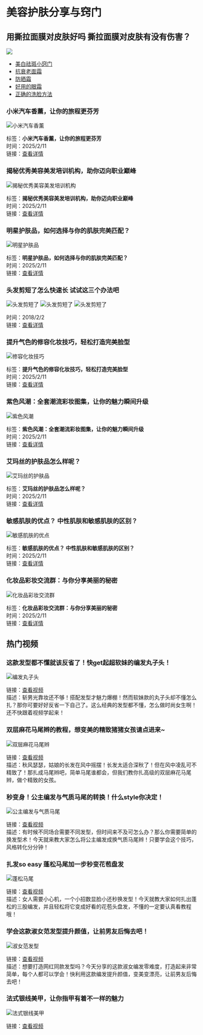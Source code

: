 # 美容护肤分享与窍门

## 用撕拉面膜对皮肤好吗 撕拉面膜对皮肤有没有伤害？

[![](https://imgc.yxlady.com/juhe/uploads/tuijian/tuijianimage/202405061435445696.jpg)](https://beauty.yxlady.com/202405/1567985.shtml "用撕拉面膜对皮肤好吗 撕拉面膜对皮肤有没有伤害？")

- [美白祛斑小窍门](https://beauty.yxlady.com/hf/meibaiqubanxiaoqiaomen.shtml)
- [抗衰老面霜](https://beauty.yxlady.com/hf/kangshuailaomianshuang.shtml)
- [防晒霜](https://beauty.yxlady.com/hf/fangshaishuangtuijian.shtml)
- [好用的眼霜](https://beauty.yxlady.com/hf/haoyongdeyanshuang.shtml)
- [正确的洗脸方法](https://beauty.yxlady.com/hf/zhengquedexilianfangfa.shtml)

### 小米汽车香薰，让你的旅程更芬芳

![小米汽车香薰](https://img3.yxlady.com/mr/UploadFiles_9207/20240605152246_28283.jpeg)

标签：**小米汽车香薰，让你的旅程更芬芳**  
时间：2025/2/11  
链接：[查看详情](https://beauty.yxlady.com/202502/2036605.shtml)

### 揭秘优秀美容美发培训机构，助你迈向职业巅峰

![揭秘优秀美容美发培训机构](https://img3.yxlady.com/mr/UploadFiles_9207/20240605152246_28283.jpeg)

标签：**揭秘优秀美容美发培训机构，助你迈向职业巅峰**  
时间：2025/2/11  
链接：[查看详情](https://beauty.yxlady.com/202502/2036601.shtml)

### 明星护肤品，如何选择与你的肌肤完美匹配？

![明星护肤品](https://img3.yxlady.com/mr/UploadFiles_9207/20240605152246_28283.jpeg)

标签：**明星护肤品，如何选择与你的肌肤完美匹配？**  
时间：2025/2/11  
链接：[查看详情](https://beauty.yxlady.com/202502/2036594.shtml)

### 头发剪短了怎么快速长 试试这三个办法吧

![头发剪短了](https://imgc.yxlady.com/juhe/uploads/tuijian/tuijianimage/201802021430423676.jpg)
![头发剪短了](https://imgc.yxlady.com/juhe/uploads/tuijian/tuijianimage/201802021433028616.jpg)
![头发剪短了](https://imgc.yxlady.com/juhe/uploads/tuijian/tuijianimage/201802021433148629.jpg)

时间：2018/2/2  
链接：[查看详情](https://beauty.yxlady.com/201802/1520046.shtml)

### 提升气色的修容化妆技巧，轻松打造完美脸型

![修容化妆技巧](https://img3.yxlady.com/mr/UploadFiles_9207/20240605152246_28283.jpeg)

标签：**提升气色的修容化妆技巧，轻松打造完美脸型**  
时间：2025/2/11  
链接：[查看详情](https://beauty.yxlady.com/202502/2036590.shtml)

### 紫色风潮：全套潮流彩妆图集，让你的魅力瞬间升级

![紫色风潮](https://img3.yxlady.com/mr/UploadFiles_9207/20240605152246_28283.jpeg)

标签：**紫色风潮：全套潮流彩妆图集，让你的魅力瞬间升级**  
时间：2025/2/11  
链接：[查看详情](https://beauty.yxlady.com/202502/2036583.shtml)

### 艾玛丝的护肤品怎么样呢？

![艾玛丝的护肤品](https://img3.yxlady.com/mr/UploadFiles_9207/20240605152246_28283.jpeg)

标签：**艾玛丝的护肤品怎么样呢？**  
时间：2025/2/11  
链接：[查看详情](https://beauty.yxlady.com/202502/2036580.shtml)

### 敏感肌肤的优点？ 中性肌肤和敏感肌肤的区别？

![敏感肌肤的优点](https://img3.yxlady.com/mr/UploadFiles_9207/20240605152246_28283.jpeg)

标签：**敏感肌肤的优点？ 中性肌肤和敏感肌肤的区别？**  
时间：2025/2/11  
链接：[查看详情](https://beauty.yxlady.com/202502/2036574.shtml)

### 化妆品彩妆交流群：与你分享美丽的秘密

![化妆品彩妆交流群](https://img3.yxlady.com/mr/UploadFiles_9207/20240605152246_28283.jpeg)

标签：**化妆品彩妆交流群：与你分享美丽的秘密**  
时间：2025/2/11  
链接：[查看详情](https://beauty.yxlady.com/202502/2036567.shtml)

## 热门视频

### 这款发型都不懂就该反省了！快get起超软妹的编发丸子头！

![编发丸子头](https://imgc.yxlady.com/juhe/uploads/tuijian/tuijianimage/201711141440014113.jpg)

链接：[查看视频](https://life.yxlady.com/comic/201711/629855.shtml)  
描述：斩男光靠妆还不够！搭配发型才魅力爆棚！然而软妹款的丸子头却不懂怎么扎？那你可要好好反省一下自己了。这么经典的发型都不懂，怎么做时尚女生啊！还不快跟着视频学起来！

### 双层麻花马尾辫的教程，想变美的精致猪猪女孩请点进来~

![双层麻花马尾辫](https://imgc.yxlady.com/juhe/uploads/tuijian/tuijianimage/201711071614131548.jpg)

链接：[查看视频](https://life.yxlady.com/comic/201711/629018.shtml)  
描述：秋风瑟瑟，姑娘的长发在风中摇摆！长发太适合深秋了！但在风中凌乱可不精致了！那扎成马尾辫吧，简单马尾谁都会，但我们教你扎高级的双层麻花马尾辫，做个精致的女孩。

### 秒变身！公主编发与气质马尾的转换！什么style你决定！

![公主编发与气质马尾](https://imgc.yxlady.com/juhe/uploads/tuijian/tuijianimage/201711061311231049.jpg)

链接：[查看视频](https://life.yxlady.com/comic/201711/628893.shtml)  
描述：有时候不同场合需要不同发型，但时间来不及可怎么办？那么你需要简单的换发型术！今天就来教大家怎么将公主编发成换气质马尾辫！只要学会这个技巧，风格转化分分钟！

### 扎发so easy 蓬松马尾加一步秒变花苞盘发

![蓬松马尾](https://imgc.yxlady.com/juhe/uploads/tuijian/tuijianimage/201711021049289705.jpg)

链接：[查看视频](https://life.yxlady.com/comic/201711/628454.shtml)  
描述：女人需要小心机，一个小招数显脸小还秒换发型！今天就教大家如何扎出蓬松的三股编发，并且轻松将它变成好看的花苞头盘发，不懂的一定要认真看教程哦！

### 学会这款淑女范发型提升颜值，让前男友后悔去吧！

![淑女范发型](https://imgc.yxlady.com/juhe/uploads/tuijian/tuijianimage/201710301825405561.jpg)

链接：[查看视频](https://life.yxlady.com/comic/201710/628111.shtml)  
描述：想要打造网红同款发型吗？今天分享的这款淑女编发零难度，打造起来非常简单，每个人都可以学会！快利用这款编发提升颜值，变美变漂亮，让前男友后悔去吧！

### 法式银线美甲，让你指甲有着不一样的魅力

![法式银线美甲](https://imgc.yxlady.com/juhe/uploads/tuijian/tuijianimage/201706291537492214.jpg)

链接：[查看视频](https://life.yxlady.com/comic/201706/607253.shtml)